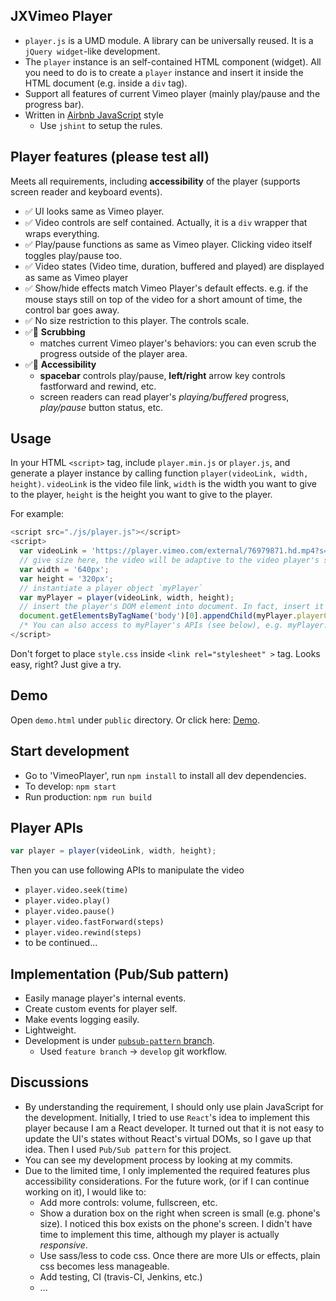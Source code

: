 ## JXVimeo Player
* `player.js` is a UMD module. A library can be universally reused. It is a `jQuery widget`-like development.
* The `player` instance is an self-contained HTML component (widget). All you need to do is to create a `player` instance and insert it inside the HTML document (e.g. inside a `div` tag). 
* Support all features of current Vimeo player (mainly play/pause and the progress bar).
* Written in [Airbnb JavaScript](https://github.com/airbnb/javascript) style
  * Use `jshint` to setup the rules.

## Player features (please test all)
Meets all requirements, including **accessibility** of the player (supports screen reader and keyboard events).
* :white_check_mark: UI looks same as Vimeo player.
* :white_check_mark: Video controls are self contained. Actually, it is a `div` wrapper that wraps everything.
* :white_check_mark: Play/pause functions as same as Vimeo player. Clicking video itself toggles play/pause too.
* :white_check_mark: Video states (Video time, duration, buffered and played) are displayed as same as Vimeo player
* :white_check_mark: Show/hide effects match Vimeo Player's default effects. e.g. if the mouse stays still on top of the video for a short amount of time, the control bar goes away.
* :white_check_mark: No size restriction to this player. The controls scale.
* :white_check_mark::tada: **Scrubbing**
  * matches current Vimeo player's behaviors: you can even scrub the progress outside of the player area.
* :white_check_mark::tada: **Accessibility**
  * __spacebar__ controls play/pause, __left/right__ arrow key controls fastforward and rewind, etc.
  * screen readers can read player's _playing/buffered_ progress, _play/pause_ button status, etc.

## Usage
In your HTML `<script>` tag, include `player.min.js` or `player.js`, and generate a player instance by calling function `player(videoLink, width, height)`. `videoLink` is the video file link, `width` is the width you want to give to the player, `height` is the height you want to give to the player.

For example:
```javascript
<script src="./js/player.js"></script>
<script>
  var videoLink = 'https://player.vimeo.com/external/76979871.hd.mp4?s=700bf8f30f8f8114cc372e94c4156aaf&profile_id=113';
  // give size here, the video will be adaptive to the video player's size
  var width = '640px';
  var height = '320px';
  // instantiate a player object `myPlayer`
  var myPlayer = player(videoLink, width, height);
  // insert the player's DOM element into document. In fact, insert it anywhere, e.g. `div`
  document.getElementsByTagName('body')[0].appendChild(myPlayer.playerContainer);
  /* You can also access to myPlayer's APIs (see below), e.g. myPlayer.play() */
</script>
```

Don't forget to place `style.css` inside `<link rel="stylesheet" >` tag. Looks easy, right? Just give a try.

## Demo
Open `demo.html` under `public` directory. Or click here: [Demo](http://xiajinyue.info/JXVimeo/demo.html).

## Start development
* Go to 'VimeoPlayer', run `npm install` to install all dev dependencies.
* To develop: `npm start`  
* Run production: `npm run build`

## Player APIs
```javascript
var player = player(videoLink, width, height);
```
Then you can use following APIs to manipulate the video

* `player.video.seek(time)`
* `player.video.play()`
* `player.video.pause()`
* `player.video.fastForward(steps)`
* `player.video.rewind(steps)`
* to be continued...

## Implementation (Pub/Sub pattern)
* Easily manage player's internal events.
* Create custom events for player self.
* Make events logging easily.
* Lightweight.
* Development is under [`pubsub-pattern` branch](https://github.com/jyxia/JXVimeo/tree/pubsub-pattern).
  * Used `feature branch` -> `develop` git workflow.

## Discussions
* By understanding the requirement, I should only use plain JavaScript for the development. Initially, I tried to use `React`'s idea to implement this player because I am a React developer. It turned out that it is not easy to update the UI's states without React's virtual DOMs, so I gave up that idea. Then I used `Pub/Sub pattern` for this project.
* You can see my development process by looking at my commits.
* Due to the limited time, I only implemented the required features plus accessibility considerations. For the future work, (or if I can continue working on it), I would like to:
  * Add more controls: volume, fullscreen, etc.
  * Show a duration box on the right when screen is small (e.g. phone's size). I noticed this box exists on the phone's screen. I didn't have time to implement this time, although my player is actually *responsive*.
  * Use sass/less to code css. Once there are more UIs or effects, plain css becomes less manageable.
  * Add testing, CI (travis-CI, Jenkins, etc.)
  * ...
